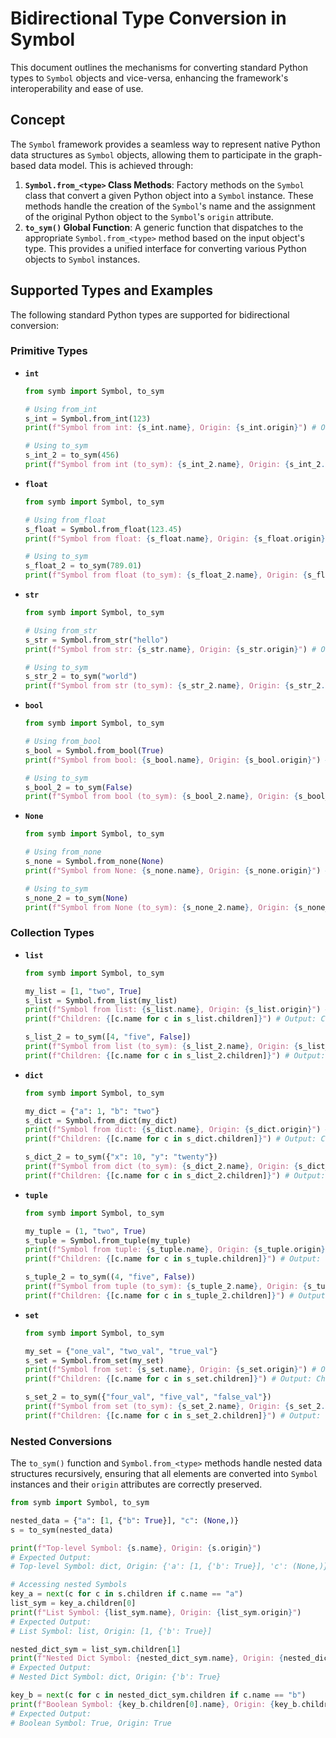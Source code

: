 # Bidirectional Type Conversion in Symbol

This document outlines the mechanisms for converting standard Python types to `Symbol` objects and vice-versa, enhancing the framework's interoperability and ease of use.

## Concept

The `Symbol` framework provides a seamless way to represent native Python data structures as `Symbol` objects, allowing them to participate in the graph-based data model. This is achieved through:

1.  **`Symbol.from_<type>` Class Methods**: Factory methods on the `Symbol` class that convert a given Python object into a `Symbol` instance. These methods handle the creation of the `Symbol`'s name and the assignment of the original Python object to the `Symbol`'s `origin` attribute.
2.  **`to_sym()` Global Function**: A generic function that dispatches to the appropriate `Symbol.from_<type>` method based on the input object's type. This provides a unified interface for converting various Python objects to `Symbol` instances.

## Supported Types and Examples

The following standard Python types are supported for bidirectional conversion:

### Primitive Types

-   **`int`**
    ```python
    from symb import Symbol, to_sym

    # Using from_int
    s_int = Symbol.from_int(123)
    print(f"Symbol from int: {s_int.name}, Origin: {s_int.origin}") # Output: Symbol from int: 123, Origin: 123

    # Using to_sym
    s_int_2 = to_sym(456)
    print(f"Symbol from int (to_sym): {s_int_2.name}, Origin: {s_int_2.origin}") # Output: Symbol from int (to_sym): 456, Origin: 456
    ```

-   **`float`**
    ```python
    from symb import Symbol, to_sym

    # Using from_float
    s_float = Symbol.from_float(123.45)
    print(f"Symbol from float: {s_float.name}, Origin: {s_float.origin}") # Output: Symbol from float: 123.45, Origin: 123.45

    # Using to_sym
    s_float_2 = to_sym(789.01)
    print(f"Symbol from float (to_sym): {s_float_2.name}, Origin: {s_float_2.origin}") # Output: Symbol from float (to_sym): 789.01, Origin: 789.01
    ```

-   **`str`**
    ```python
    from symb import Symbol, to_sym

    # Using from_str
    s_str = Symbol.from_str("hello")
    print(f"Symbol from str: {s_str.name}, Origin: {s_str.origin}") # Output: Symbol from str: hello, Origin: hello

    # Using to_sym
    s_str_2 = to_sym("world")
    print(f"Symbol from str (to_sym): {s_str_2.name}, Origin: {s_str_2.origin}") # Output: Symbol from str (to_sym): world, Origin: world
    ```

-   **`bool`**
    ```python
    from symb import Symbol, to_sym

    # Using from_bool
    s_bool = Symbol.from_bool(True)
    print(f"Symbol from bool: {s_bool.name}, Origin: {s_bool.origin}") # Output: Symbol from bool: True, Origin: True

    # Using to_sym
    s_bool_2 = to_sym(False)
    print(f"Symbol from bool (to_sym): {s_bool_2.name}, Origin: {s_bool_2.origin}") # Output: Symbol from bool (to_sym): False, Origin: False
    ```

-   **`None`**
    ```python
    from symb import Symbol, to_sym

    # Using from_none
    s_none = Symbol.from_none(None)
    print(f"Symbol from None: {s_none.name}, Origin: {s_none.origin}") # Output: Symbol from None: None, Origin: None

    # Using to_sym
    s_none_2 = to_sym(None)
    print(f"Symbol from None (to_sym): {s_none_2.name}, Origin: {s_none_2.origin}") # Output: Symbol from None (to_sym): None, Origin: None
    ```

### Collection Types

-   **`list`**
    ```python
    from symb import Symbol, to_sym

    my_list = [1, "two", True]
    s_list = Symbol.from_list(my_list)
    print(f"Symbol from list: {s_list.name}, Origin: {s_list.origin}") # Output: Symbol from list: list, Origin: [1, 'two', True]
    print(f"Children: {[c.name for c in s_list.children]}") # Output: Children: ['1', 'two', 'True']

    s_list_2 = to_sym([4, "five", False])
    print(f"Symbol from list (to_sym): {s_list_2.name}, Origin: {s_list_2.origin}") # Output: Symbol from list (to_sym): list, Origin: [4, 'five', False]
    print(f"Children: {[c.name for c in s_list_2.children]}") # Output: Children: ['4', 'five', 'False']
    ```

-   **`dict`**
    ```python
    from symb import Symbol, to_sym

    my_dict = {"a": 1, "b": "two"}
    s_dict = Symbol.from_dict(my_dict)
    print(f"Symbol from dict: {s_dict.name}, Origin: {s_dict.origin}") # Output: Symbol from dict: dict, Origin: {'a': 1, 'b': 'two'}
    print(f"Children: {[c.name for c in s_dict.children]}") # Output: Children: ['a', 'b']

    s_dict_2 = to_sym({"x": 10, "y": "twenty"})
    print(f"Symbol from dict (to_sym): {s_dict_2.name}, Origin: {s_dict_2.origin}") # Output: Symbol from dict (to_sym): dict, Origin: {'x': 10, 'y': 'twenty'}
    print(f"Children: {[c.name for c in s_dict_2.children]}") # Output: Children: ['x', 'y']
    ```

-   **`tuple`**
    ```python
    from symb import Symbol, to_sym

    my_tuple = (1, "two", True)
    s_tuple = Symbol.from_tuple(my_tuple)
    print(f"Symbol from tuple: {s_tuple.name}, Origin: {s_tuple.origin}") # Output: Symbol from tuple: tuple, Origin: (1, 'two', True)
    print(f"Children: {[c.name for c in s_tuple.children]}") # Output: Children: ['1', 'two', 'True']

    s_tuple_2 = to_sym((4, "five", False))
    print(f"Symbol from tuple (to_sym): {s_tuple_2.name}, Origin: {s_tuple_2.origin}") # Output: Symbol from tuple (to_sym): tuple, Origin: (4, 'five', False)
    print(f"Children: {[c.name for c in s_tuple_2.children]}") # Output: Children: ['4', 'five', 'False']
    ```

-   **`set`**
    ```python
    from symb import Symbol, to_sym

    my_set = {"one_val", "two_val", "true_val"}
    s_set = Symbol.from_set(my_set)
    print(f"Symbol from set: {s_set.name}, Origin: {s_set.origin}") # Output: Symbol from set: set, Origin: {'one_val', 'two_val', 'true_val'}
    print(f"Children: {[c.name for c in s_set.children]}") # Output: Children: ['one_val', 'two_val', 'true_val'] (order may vary)

    s_set_2 = to_sym({"four_val", "five_val", "false_val"})
    print(f"Symbol from set (to_sym): {s_set_2.name}, Origin: {s_set_2.origin}") # Output: Symbol from set (to_sym): set, Origin: {'four_val', 'five_val', 'false_val'}
    print(f"Children: {[c.name for c in s_set_2.children]}") # Output: Children: ['four_val', 'five_val', 'false_val'] (order may vary)
    ```

### Nested Conversions

The `to_sym()` function and `Symbol.from_<type>` methods handle nested data structures recursively, ensuring that all elements are converted into `Symbol` instances and their `origin` attributes are correctly preserved.

```python
from symb import Symbol, to_sym

nested_data = {"a": [1, {"b": True}], "c": (None,)}
s = to_sym(nested_data)

print(f"Top-level Symbol: {s.name}, Origin: {s.origin}")
# Expected Output:
# Top-level Symbol: dict, Origin: {'a': [1, {'b': True}], 'c': (None,)}

# Accessing nested Symbols
key_a = next(c for c in s.children if c.name == "a")
list_sym = key_a.children[0]
print(f"List Symbol: {list_sym.name}, Origin: {list_sym.origin}")
# Expected Output:
# List Symbol: list, Origin: [1, {'b': True}]

nested_dict_sym = list_sym.children[1]
print(f"Nested Dict Symbol: {nested_dict_sym.name}, Origin: {nested_dict_sym.origin}")
# Expected Output:
# Nested Dict Symbol: dict, Origin: {'b': True}

key_b = next(c for c in nested_dict_sym.children if c.name == "b")
print(f"Boolean Symbol: {key_b.children[0].name}, Origin: {key_b.children[0].origin}")
# Expected Output:
# Boolean Symbol: True, Origin: True
```
